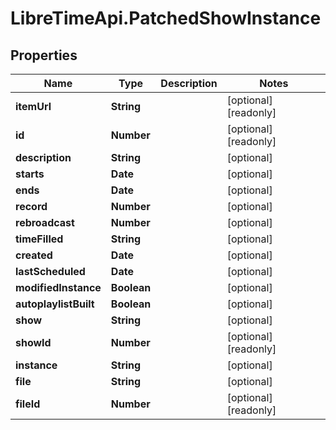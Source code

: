 # LibreTimeApi.PatchedShowInstance

## Properties

Name | Type | Description | Notes
------------ | ------------- | ------------- | -------------
**itemUrl** | **String** |  | [optional] [readonly] 
**id** | **Number** |  | [optional] [readonly] 
**description** | **String** |  | [optional] 
**starts** | **Date** |  | [optional] 
**ends** | **Date** |  | [optional] 
**record** | **Number** |  | [optional] 
**rebroadcast** | **Number** |  | [optional] 
**timeFilled** | **String** |  | [optional] 
**created** | **Date** |  | [optional] 
**lastScheduled** | **Date** |  | [optional] 
**modifiedInstance** | **Boolean** |  | [optional] 
**autoplaylistBuilt** | **Boolean** |  | [optional] 
**show** | **String** |  | [optional] 
**showId** | **Number** |  | [optional] [readonly] 
**instance** | **String** |  | [optional] 
**file** | **String** |  | [optional] 
**fileId** | **Number** |  | [optional] [readonly] 


